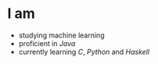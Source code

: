 # I am
- studying machine learning
- proficient in _Java_
- currently learning _C_, _Python_ and _Haskell_

